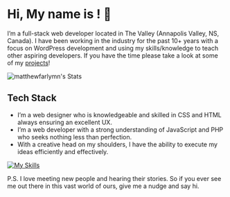 # Hi, My name is <YOUR NAME>! 👋

I’m a full-stack web developer located in The Valley (Annapolis Valley, NS, Canada).
I have been working in the industry for the past 10+ years with a focus on WordPress development and using my skills/knowledge to teach other aspiring developers.
If you have the time please take a look at some of my <a href="https://matthewfarlymn.com/projects/">projects</a>!

![matthewfarlymn's Stats](https://github-readme-stats.vercel.app/api?username=matthewfarlymn&theme=vue-dark&show_icons=true&hide_border=true&count_private=true)

## Tech Stack

- I’m a web designer who is knowledgeable and skilled in CSS and HTML always ensuring an excellent UX.
- I’m a web developer with a strong understanding of JavaScript and PHP who seeks nothing less than perfection.
- With a creative head on my shoulders, I have the ability to execute my ideas efficiently and effectively.

[![My Skills](https://skillicons.dev/icons?i=js,html,css,php)](https://skillicons.dev)

P.S. I love meeting new people and hearing their stories. So if you ever see me out there in this vast world of ours, give me a nudge and say hi.
